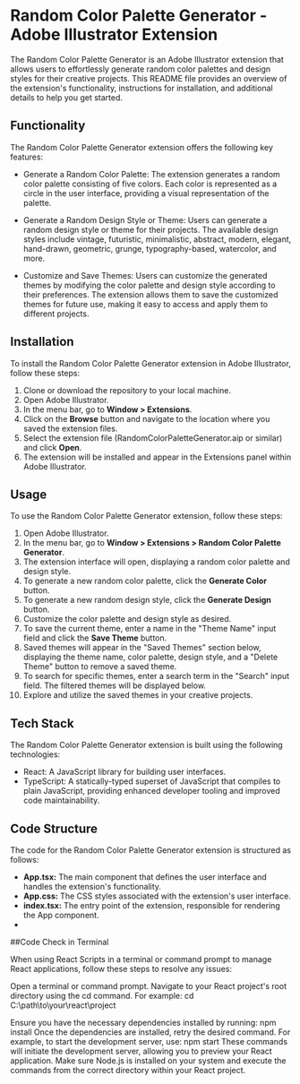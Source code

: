 # Random Color Palette Generator - Adobe Illustrator Extension

The Random Color Palette Generator is an Adobe Illustrator extension that allows users to effortlessly generate random color palettes and design styles for their creative projects. This README file provides an overview of the extension's functionality, instructions for installation, and additional details to help you get started.

## Functionality

The Random Color Palette Generator extension offers the following key features:

- Generate a Random Color Palette: The extension generates a random color palette consisting of five colors. Each color is represented as a circle in the user interface, providing a visual representation of the palette.

- Generate a Random Design Style or Theme: Users can generate a random design style or theme for their projects. The available design styles include vintage, futuristic, minimalistic, abstract, modern, elegant, hand-drawn, geometric, grunge, typography-based, watercolor, and more.

- Customize and Save Themes: Users can customize the generated themes by modifying the color palette and design style according to their preferences. The extension allows them to save the customized themes for future use, making it easy to access and apply them to different projects.

## Installation

To install the Random Color Palette Generator extension in Adobe Illustrator, follow these steps:

1. Clone or download the repository to your local machine.
2. Open Adobe Illustrator.
3. In the menu bar, go to **Window > Extensions**.
4. Click on the **Browse** button and navigate to the location where you saved the extension files.
5. Select the extension file (RandomColorPaletteGenerator.aip or similar) and click **Open**.
6. The extension will be installed and appear in the Extensions panel within Adobe Illustrator.

## Usage

To use the Random Color Palette Generator extension, follow these steps:

1. Open Adobe Illustrator.
2. In the menu bar, go to **Window > Extensions > Random Color Palette Generator**.
3. The extension interface will open, displaying a random color palette and design style.
4. To generate a new random color palette, click the **Generate Color** button.
5. To generate a new random design style, click the **Generate Design** button.
6. Customize the color palette and design style as desired.
7. To save the current theme, enter a name in the "Theme Name" input field and click the **Save Theme** button.
8. Saved themes will appear in the "Saved Themes" section below, displaying the theme name, color palette, design style, and a "Delete Theme" button to remove a saved theme.
9. To search for specific themes, enter a search term in the "Search" input field. The filtered themes will be displayed below.
10. Explore and utilize the saved themes in your creative projects.

## Tech Stack

The Random Color Palette Generator extension is built using the following technologies:

- React: A JavaScript library for building user interfaces.
- TypeScript: A statically-typed superset of JavaScript that compiles to plain JavaScript, providing enhanced developer tooling and improved code maintainability.

## Code Structure

The code for the Random Color Palette Generator extension is structured as follows:

- **App.tsx:** The main component that defines the user interface and handles the extension's functionality.
- **App.css:** The CSS styles associated with the extension's user interface.
- **index.tsx:** The entry point of the extension, responsible for rendering the App component.
- 
##Code Check in Terminal

When using React Scripts in a terminal or command prompt to manage React applications, follow these steps to resolve any issues:

Open a terminal or command prompt.
Navigate to your React project's root directory using the cd command. For example:
cd C:\path\to\your\react\project

Ensure you have the necessary dependencies installed by running:
npm install
Once the dependencies are installed, retry the desired command. For example, to start the development server, use:
npm start
These commands will initiate the development server, allowing you to preview your React application. 
Make sure Node.js is installed on your system and execute the commands from the correct directory within your React project.






